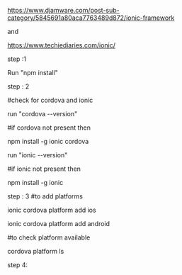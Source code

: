 https://www.djamware.com/post-sub-category/5845691a80aca7763489d872/ionic-framework

and 

https://www.techiediaries.com/ionic/



step :1 

Run "npm install"


step : 2

#check for cordova and ionic

run  "cordova --version"

#if cordova not present then 

npm install -g ionic cordova

run  "ionic --version"

#if ionic  not present then

npm install -g ionic

step : 3
#to add platforms

ionic cordova platform add ios

ionic cordova platform add android

#to check platform available

cordova platform ls

step 4:

